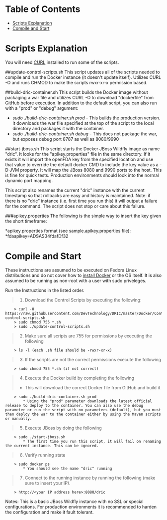 # Table of Contents
 * [Scripts Explanation](#scripts-explanation)
 * [Compile and Start](#compile-and-start)

# Scripts Explanation
You will need [CURL](http://curl.haxx.se/docs/manual.html) installed to run some of the scripts.

##update-control-scripts.sh
This script updates all of the scripts needed to compile and run the Docker instance (it doesn't update itself). Utilizes CURL -O and runs CHMOD to make the scripts rwxr-xr-x permission based.

##build-dric-container.sh
This script builds the Docker image without packaging a war file and utilizes CURL -O to download "dockerfile" from GitHub before execution. In addition to the default script, you can also run with a "prod" or "debug" argument:
 * *sudo ./build-dric-container.sh prod* - This builds the production version. It downloads the war file specified at the top of the script to the local directory and packages it with the container.
 * *sudo ./build-dric-container.sh debug* - This does not package the war, but exposes debug port 8787 as well as 8080/9990

##start-jboss.sh
This script starts the Docker JBoss Wildfly image as name "dric". It looks for the "apikey.properties" file in the same directory. If it exists it will import the openFDA key from the specified location and use that value to override the default docker CMD to include the key value as a -D JVM property. It will map the JBoss 8080 and 9990 ports to the host. This is fine for quick tests. Production environments should look into the normal dynamic port mapping.

This script also renames the current "dric" instance with the current timestamp so that rollbacks are easy and history is maintained. Note: if there is no "dric" instance (i.e. first time you run this) it will output a failure for the command. The script does not stop or care about this failure.

###apikey.properties
The following is the simple way to insert the key given the short timeframe:

 *apikey.properties format (see sample.apikey.properties file):
  *fdaapikey=ADSAS34fdafDf32

# Compile and Start

These instructions are assumed to be executed on Fedora Linux distributions and 
do not cover how to [install Docker](https://docs.docker.com/installation/) or the OS itself. It is also assumed to be running as non-root with a user with sudo priveleges.

Run the Instructions in the listed order.

> 1) Download the Control Scripts by executing the following:
 
```
	> curl -O https://raw.githubusercontent.com/DevTechnology/DRIC/master/Docker/ControlScripts/update-control-scripts.sh
	> sudo chmod 755 *.sh
	> sudo ./update-control-scripts.sh
```

> 2) Make sure all scripts are 755 for permissions by executing the following

```
	> ls -l (each .sh file should be -rwxr-xr-x)
```

> 3) If the scripts are not the correct permissions execute the following

```
	> sudo chmod 755 *.sh (if not correct)
```

> 4) Execute the Docker build by completing the following
> * This will download the correct Docker file from GitHub and build it
 
```
	> sudo ./build-dric-container.sh prod
		* Using the "prod" parameter downloads the latest official release to deploy to the container. You can also use the debug parameter or run the script with no parameters (default), but you must then deploy the war to the container either by using the Maven scripts or manually.
```

> 5) Execute JBoss by doing the following
 
```
	> sudo ./start-jboss.sh
		* The first time you run this script, it will fail on renaming the current instance. This can be ignored.
```

> 6) Verify running state
 
```
	> sudo docker ps
		* You should see the name "dric" running
```

> 7) Connect to the running instance by running the following (make sure to insert your IP).

```
	> http://<your IP address here>:8080/dric
```

Notes: This is a basic JBoss Wildfly instance with no SSL or special configurations. For production 
		environments it is recommended to harden the configuration and make it fault tolerant.
